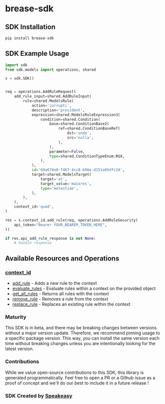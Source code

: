 # brease-sdk

<!-- Start SDK Installation -->
## SDK Installation

```bash
pip install brease-sdk
```
<!-- End SDK Installation -->

## SDK Example Usage
<!-- Start SDK Example Usage -->
```python
import sdk
from sdk.models import operations, shared

s = sdk.SDK()


req = operations.AddRuleRequest(
    add_rule_input=shared.AddRuleInput(
        rule=shared.ModelsRule(
            action='corrupti',
            description='provident',
            expression=shared.ModelsRuleExpression3(
                condition=shared.Condition(
                    base=shared.ConditionBase2(
                        ref=shared.ConditionBaseRef(
                            dst='unde',
                            src='nulla',
                        ),
                    ),
                    parameter=False,
                    type=shared.ConditionTypeEnum.RGX,
                ),
            ),
            id='69a674e0-f467-4cc8-b96e-d151a05dfc2d',
            target=shared.ModelsTarget(
                target='at',
                target_value='maiores',
                type='molestiae',
            ),
        ),
    ),
    context_id='quod',
)

res = s.context_id.add_rule(req, operations.AddRuleSecurity(
    api_token="Bearer YOUR_BEARER_TOKEN_HERE",
))

if res.api_add_rule_response is not None:
    # handle response
```
<!-- End SDK Example Usage -->

<!-- Start SDK Available Operations -->
## Available Resources and Operations


### [context_id](docs/contextid/README.md)

* [add_rule](docs/contextid/README.md#add_rule) - Adds a new rule to the context
* [evaluate_rules](docs/contextid/README.md#evaluate_rules) - Evaluate rules within a context on the provided object
* [get_all_rules](docs/contextid/README.md#get_all_rules) - Returns all rules with the context
* [remove_rule](docs/contextid/README.md#remove_rule) - Removes a rule from the context
* [replace_rule](docs/contextid/README.md#replace_rule) - Replaces an existing rule within the context
<!-- End SDK Available Operations -->

### Maturity

This SDK is in beta, and there may be breaking changes between versions without a major version update. Therefore, we recommend pinning usage
to a specific package version. This way, you can install the same version each time without breaking changes unless you are intentionally
looking for the latest version.

### Contributions

While we value open-source contributions to this SDK, this library is generated programmatically.
Feel free to open a PR or a Github issue as a proof of concept and we'll do our best to include it in a future release !

### SDK Created by [Speakeasy](https://docs.speakeasyapi.dev/docs/using-speakeasy/client-sdks)
